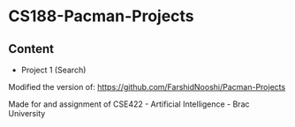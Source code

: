 # CS188-Pacman-Projects

## Content
- Project 1 (Search)



Modified the version of: https://github.com/FarshidNooshi/Pacman-Projects 

Made for and assignment of CSE422 - Artificial Intelligence - Brac University 
